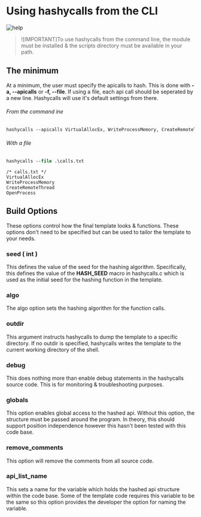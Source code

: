 # Using hashycalls from the CLI

![help](../../../img/cli-help.png)

> ![IMPORTANT]To use hashycalls from the command line, the module must be installed & the scripts directory must be available in your path.

## The minimum

At a minimum, the user must specify the apicalls to hash. This is done with **-a, --apicalls** or **-f, --file**. If using a file, each api call should be seperated by a new line. Hashycalls will use it's default settings from there.

###### From the command ine
```ps
hashycalls --apicalls VirtualAllocEx, WriteProcessMemory, CreateRemoteThread, OpenProcess
```

###### With a file

```ps
hashycalls --file .\calls.txt
```

```
/* calls.txt */
VirtualAllocEx
WriteProcessMemory
CreateRemoteThread
OpenProcess
```

## Build Options
These options control how the final template looks & functions. These options don't need to be specified but can be used to tailor the template to your needs. 

### seed ( int )
This defines the value of the seed for the hashing algorithm. Specifically, this defines the value of the **HASH_SEED** macro in hashycalls.c which is used as the initial seed for the hashing function in the template.

### algo
The algo option sets the hashing algorithm for the function calls. 

### outdir
This argument instructs hashycalls to dump the template to a specific directory. If no outdir is specified, hashycalls writes the template to the current working directory of the shell. 

### debug
This does nothing more than enable debug statements in the hashycalls source code. This is for monitoring & troubleshooting purposes.

### globals
This option enables global access to the hashed api. Without this option, the structure must be passed around the program. In theory, this should support position independence however this hasn't been tested with this code base.

### remove_comments
This option will remove the comments from all source code.

### api_list_name
This sets a name for the variable which holds the hashed api structure within the code base. Some of the template code requires this variable to be the same so this option provides the developer the option for naming the variable.